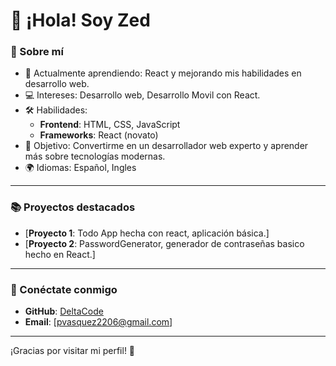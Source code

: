 # 👋 ¡Hola! Soy Zed  

### 🚀 Sobre mí  
- 🌱 Actualmente aprendiendo: React y mejorando mis habilidades en desarrollo web.  
- 💻 Intereses: Desarrollo web, Desarrollo Movil con React.  
- 🛠️ Habilidades:  
  - **Frontend**: HTML, CSS, JavaScript  
  - **Frameworks**: React (novato)  
- 🎯 Objetivo: Convertirme en un desarrollador web experto y aprender más sobre tecnologías modernas.  
- 🌍 Idiomas: Español, Ingles 

---

### 📚 Proyectos destacados  
- [**Proyecto 1**: Todo App hecha con react, aplicación básica.]  
- [**Proyecto 2**: PasswordGenerator, generador de contraseñas basico hecho en React.]  

---

### 🤝 Conéctate conmigo  
- **GitHub**: [DeltaCode](https://github.com/Delta2205)  
- **Email**: [pvasquez2206@gmail.com]  

---

¡Gracias por visitar mi perfil! 🚀
